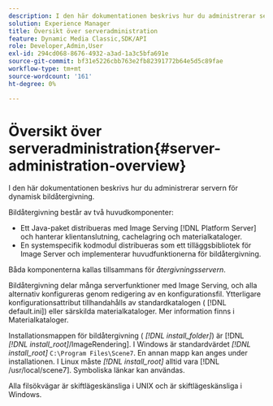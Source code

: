 ```yaml
---
description: I den här dokumentationen beskrivs hur du administrerar servern för dynamisk bildåtergivning.
solution: Experience Manager
title: Översikt över serveradministration
feature: Dynamic Media Classic,SDK/API
role: Developer,Admin,User
exl-id: 294cd068-8676-4932-a3ad-1a3c5bfa691e
source-git-commit: bf31e5226cbb763e2fb82391772b64e5d5c89fae
workflow-type: tm+mt
source-wordcount: '161'
ht-degree: 0%

---
```


# Översikt över serveradministration{#server-administration-overview}

I den här dokumentationen beskrivs hur du administrerar servern för dynamisk bildåtergivning.

Bildåtergivning består av två huvudkomponenter:

* Ett Java-paket distribueras med Image Serving [!DNL Platform Server] och hanterar klientanslutning, cachelagring och materialkataloger.
* En systemspecifik kodmodul distribueras som ett tilläggsbibliotek för Image Server och implementerar huvudfunktionerna för bildåtergivning.

Båda komponenterna kallas tillsammans för *återgivningsservern*.

Bildåtergivning delar många serverfunktioner med Image Serving, och alla alternativ konfigureras genom redigering av en konfigurationsfil. Ytterligare konfigurationsattribut tillhandahålls av standardkatalogen ( [!DNL default.ini]) eller särskilda materialkataloger. Mer information finns i Materialkataloger.

Installationsmappen för bildåtergivning ( *[!DNL install_folder]*) är [!DNL *[!DNL install_root]*/ImageRendering]. I Windows är standardvärdet *[!DNL install_root]* `C:\Program Files\Scene7`. En annan mapp kan anges under installationen. I Linux måste *[!DNL install_root]* alltid vara [!DNL /usr/local/scene7]. Symboliska länkar kan användas.

Alla filsökvägar är skiftlägeskänsliga i UNIX och är skiftlägeskänsliga i Windows.

